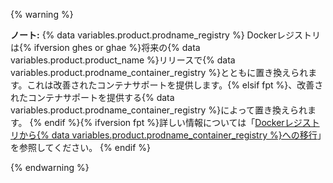 {% warning %}

**ノート:** {% data variables.product.prodname_registry %} Dockerレジストリは{% ifversion ghes or ghae %}将来の{% data variables.product.product_name %}リリースで{% data variables.product.prodname_container_registry %}とともに置き換えられます。これは改善されたコンテナサポートを提供します。{% elsif fpt %}、改善されたコンテナサポートを提供する{% data variables.product.prodname_container_registry %}によって置き換えられます。 {% endif %}{% ifversion fpt %}詳しい情報については「[Dockerレジストリから{% data variables.product.prodname_container_registry %}への移行](/packages/working-with-a-github-packages-registry/migrating-to-the-container-registry-from-the-docker-registry)」を参照してください。 {% endif %}

{% endwarning %}
